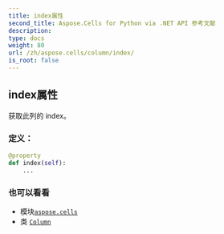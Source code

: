 ```yaml
---
title: index属性
second_title: Aspose.Cells for Python via .NET API 参考文献
description:
type: docs
weight: 80
url: /zh/aspose.cells/column/index/
is_root: false
---
```

## index属性

获取此列的 index。
### 定义：
```python
@property
def index(self):
    ...
```

### 也可以看看
* 模块[`aspose.cells`](../../)
* 类 [`Column`](/cells/python-net/zh/aspose.cells/column)

